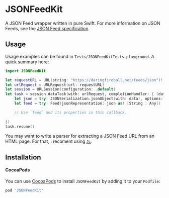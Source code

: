 # JSONFeedKit

A JSON Feed wrapper written in pure Swift. For more information on JSON Feeds, see the [JSON Feed specification](https://jsonfeed.org/version/1).

## Usage

Usage examples can be found in `Tests/JSONFeedKitTests.playground`. A quick summary here:

```swift
import JSONFeedKit

let requestURL = URL(string: "https://daringfireball.net/feeds/json")!
let urlRequest = URLRequest(url: requestURL)
let session = URLSession(configuration: .default)
let task = session.dataTask(with: urlRequest, completionHandler: { (data, response, error) in
    let json = try! JSONSerialization.jsonObject(with: data!, options: [])
    let feed = try! Feed(jsonRepresentation: json as! [String : Any])

    // Use `feed` and its properties in this callback.
    
})
task.resume()
```

You may want to write a parser for extracting a JSON Feed URL from an HTML page. For that, I recoment using [`Ji`](https://github.com/honghaoz/Ji).

## Installation

#### CocoaPods

You can use [CocoaPods](http://cocoapods.org/) to install `JSONFeedKit` by adding it to your `Podfile`:

```ruby
pod 'JSONFeedKit'
```
